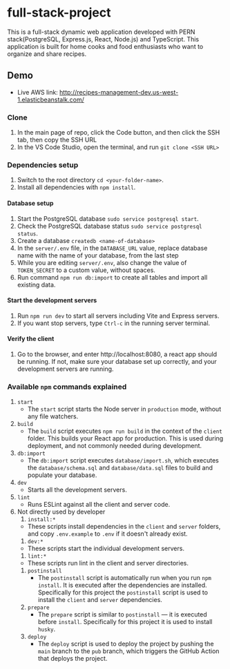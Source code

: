 # full-stack-project

This is a full-stack dynamic web application developed with PERN stack(PostgreSQL, Express.js, React, Node.js) and TypeScript. This application is built for home cooks and food enthusiasts who want to organize and share recipes.

## Demo

- Live AWS link: http://recipes-management-dev.us-west-1.elasticbeanstalk.com/

### Clone

1. In the main page of repo, click the Code button, and then click the SSH tab, then copy the SSH URL
1. In the VS Code Studio, open the terminal, and run `git clone <SSH URL>`

### Dependencies setup

1. Switch to the root directory `cd <your-folder-name>`.
1. Install all dependencies with `npm install`.

#### Database setup

1. Start the PostgreSQL database `sudo service postgresql start`.
1. Check the PostgreSQL database status `sudo service postgresql status`.
1. Create a database `createdb <name-of-database>`
1. In the `server/.env` file, in the `DATABASE_URL` value, replace database name with the name of your database, from the last step
1. While you are editing `server/.env`, also change the value of `TOKEN_SECRET` to a custom value, without spaces.
1. Run command `npm run db:import` to create all tables and import all existing data.

#### Start the development servers

1. Run `npm run dev` to start all servers including Vite and Express servers.
1. If you want stop servers, type `Ctrl-c` in the running server terminal.

#### Verify the client

1. Go to the browser, and enter http://localhost:8080, a react app should be running. If not, make sure your database set up correctly, and your development servers are running.

### Available `npm` commands explained

1. `start`
   - The `start` script starts the Node server in `production` mode, without any file watchers.
1. `build`
   - The `build` script executes `npm run build` in the context of the `client` folder. This builds your React app for production. This is used during deployment, and not commonly needed during development.
1. `db:import`
   - The `db:import` script executes `database/import.sh`, which executes the `database/schema.sql` and `database/data.sql` files to build and populate your database.
1. `dev`
   - Starts all the development servers.
1. `lint`
   - Runs ESLint against all the client and server code.
1. Not directly used by developer
   1. `install:*`
   - These scripts install dependencies in the `client` and `server` folders, and copy `.env.example` to `.env` if it doesn't already exist.
   1. `dev:*`
   - These scripts start the individual development servers.
   1. `lint:*`
   - These scripts run lint in the client and server directories.
   1. `postinstall`
      - The `postinstall` script is automatically run when you run `npm install`. It is executed after the dependencies are installed. Specifically for this project the `postinstall` script is used to install the `client` and `server` dependencies.
   1. `prepare`
      - The `prepare` script is similar to `postinstall` — it is executed before `install`. Specifically for this project it is used to install `husky`.
   1. `deploy`
      - The `deploy` script is used to deploy the project by pushing the `main` branch to the `pub` branch, which triggers the GitHub Action that deploys the project.

